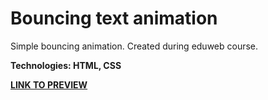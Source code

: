 # Bouncing text animation

Simple bouncing animation. Created during eduweb course.

**Technologies: HTML, CSS**

<a href="https://karminkarmen.github.io/bouncing-text-animation/">**LINK TO PREVIEW**</a>

